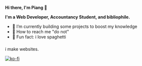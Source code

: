 **Hi there, I'm Piang 👋**

**I'm a Web Developer, Accountancy Student, and bibliophile.**
- :construction: I’m currently building some projects to boost my knowledge
- :incoming_envelope: How to reach me "do not"
- 🎲 Fun fact: i love spaghetti

###
<p align="left">i make websites.</p>

[![ko-fi](https://ko-fi.com/img/githubbutton_sm.svg)](https://ko-fi.com/N4N6QJLC5)
